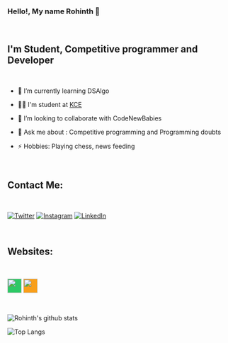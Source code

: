 ### Hello!, My name Rohinth 👋 
<br>

## I'm Student, Competitive programmer and Developer
<br>

- 🌱 I’m currently learning DSAlgo
- 👩‍💻 I'm  student at [KCE](https://kce.ac.in/)

- 👯 I’m looking to collaborate with CodeNewBabies
- 💬 Ask me about : Competitive programming and Programming doubts

- ⚡ Hobbies: Playing chess, news feeding



<br />

## Contact Me:

<br />


[![Twitter](https://img.shields.io/badge/twitter-%231DA1F2.svg?&style=for-the-badge&logo=twitter&logoColor=white)](https://twitter.com/https://twitter.com/rohinth_r?s=09) 
[![Instagram](https://img.shields.io/badge/instagram-%23E4405F.svg?&style=for-the-badge&logo=instagram&logoColor=white)](https://www.instagram.com/https://instagram.com/_rohinth?igshid=jhs0vpsmzl9i/)
[![LinkedIn](https://img.shields.io/badge/linkedin-%230077B5.svg?&style=for-the-badge&logo=linkedin&logoColor=white)](https://www.linkedin.com/in/https://www.linkedin.com/in/rohinth-r-34697218b/)

<br />

## Websites:

<br />

[<img height="32" width="32" style ="background-color:#2EC866" src="https://simpleicons.org/icons/hackerrank.svg" />](https://www.hackerrank.com/rohinth076) 
[<img height="32" width="32" style ="background-color:#F89F1B" src="https://simpleicons.org/icons/leetcode.svg" />](https://leetcode.com/rohinth076/)

<br />

![Rohinth's github stats](https://github-readme-stats.vercel.app/api?username=Rohinth076&show_icons=true&theme=highcontrast&title_color=00c717&text_color=00d9b1&icon_color=d90024)

![Top Langs](https://github-readme-stats.vercel.app/api/top-langs/?username=Rohinth076&layout=compact&theme=highcontrast)




